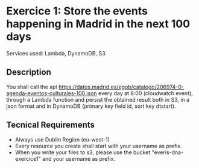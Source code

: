 #  Exercice 1: Store the events happening in Madrid in the next 100 days

Services used: Lambda, DynamoDB, S3.

## Description

You shall call the api https://datos.madrid.es/egob/catalogo/206974-0-agenda-eventos-culturales-100.json every day at 8:00 (cloudwatch event), through a Lambda function and persist the obtained result both in S3,
in a json format and in DynamoDB (primary key field id, sort key dtstart).

## Tecnical Requirements

- Always use Dublin Region (eu-west-1)
- Every resource you create shall start with your username as prefix.
- When you write your files to s3, please use the bucket "everis-dna-exercice1" and your username as prefix.
